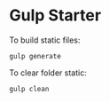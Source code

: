 # Gulp Starter

  
To build static files:

    gulp generate

To clear folder static:

    gulp clean
    